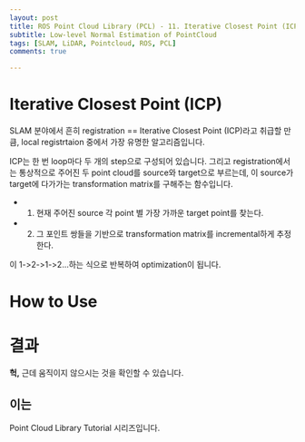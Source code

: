 ```yaml
---
layout: post
title: ROS Point Cloud Library (PCL) - 11. Iterative Closest Point (ICP)
subtitle: Low-level Normal Estimation of PointCloud 
tags: [SLAM, LiDAR, Pointcloud, ROS, PCL]
comments: true

---
```


# Iterative Closest Point (ICP)

SLAM 분야에서 흔히 registration == Iterative Closest Point (ICP)라고 취급할 만큼, local registrtaion 중에서 가장 유명한 알고리즘입니다. 

ICP는 한 번 loop마다 두 개의 step으로 구성되어 있습니다. 그리고 registration에서는 통상적으로 주어진 두 point cloud를 source와 target으로 부르는데, 이 source가 target에 다가가는 transformation matrix를 구해주는 함수입니다.

* 1. 현재 주어진 source 각 point 별 가장 가까운 target point를 찾는다.  
* 2. 그 포인트 쌍들을 기반으로 transformation matrix를 incremental하게 추정한다.

이 1->2->1->2...하는 식으로 반복하여 optimization이 됩니다.


# How to Use

<script src="https://gist.github.com/LimHyungTae/f93910f855b7b9981485fc2c95916279.js"></script>

# 결과


**헉,** 근데 움직이지 않으시는 것을 확인할 수 있습니다.

이는 
---

Point Cloud Library Tutorial 시리즈입니다.

